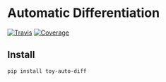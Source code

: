 # Automatic Differentiation

[![Travis](https://travis-ci.org/CyberZHG/toy-auto-diff.svg)](https://travis-ci.org/CyberZHG/toy-auto-diff)
[![Coverage](https://coveralls.io/repos/github/CyberZHG/keras-toy-auto-diff/badge.svg?branch=master)](https://coveralls.io/github/CyberZHG/keras-toy-auto-diff)

## Install

```bash
pip install toy-auto-diff
```
